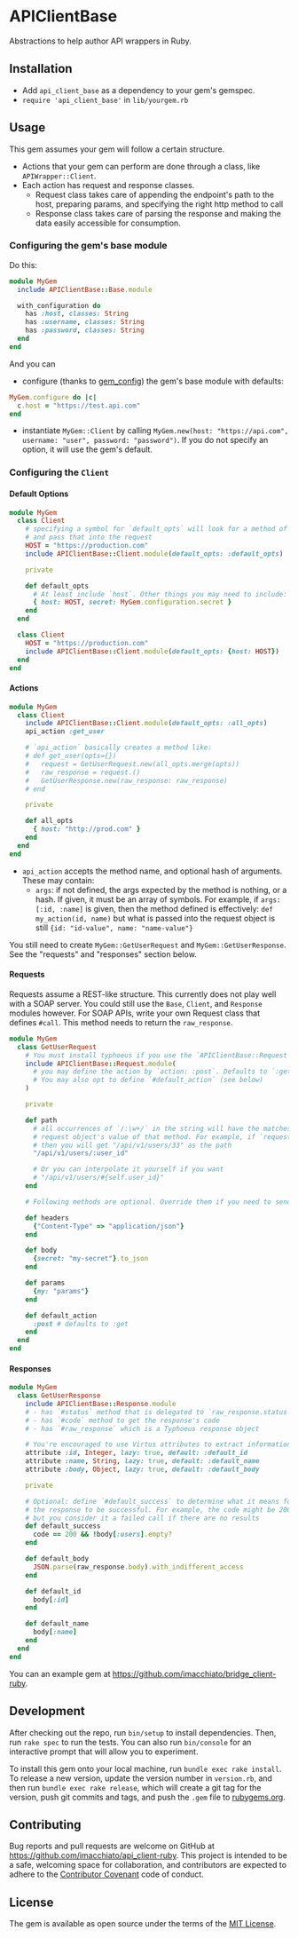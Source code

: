 # APIClientBase

Abstractions to help author API wrappers in Ruby.

## Installation

- Add `api_client_base` as a dependency to your gem's gemspec.
- `require 'api_client_base'` in `lib/yourgem.rb`

## Usage

This gem assumes your gem will follow a certain structure.

- Actions that your gem can perform are done through a class, like `APIWrapper::Client`.
- Each action has request and response classes.
  - Request class takes care of appending the endpoint's path to the host, preparing params, and specifying the right http method to call
  - Response class takes care of parsing the response and making the data easily accessible for consumption.

### Configuring the gem's base module

Do this:

```ruby
module MyGem
  include APIClientBase::Base.module

  with_configuration do
    has :host, classes: String
    has :username, classes: String
    has :password, classes: String
  end
end
```

And you can

- configure (thanks to [gem_config](https://github.com/krautcomputing/gem_config)) the gem's base module with defaults:

```ruby
MyGem.configure do |c|
  c.host = "https://test.api.com"
end
```

- instantiate `MyGem::Client` by calling `MyGem.new(host: "https://api.com", username: "user", password: "password")`. If you do not specify an option, it will use the gem's default.

### Configuring the `Client`

#### Default Options

```ruby
module MyGem
  class Client
    # specifying a symbol for `default_opts` will look for a method of that name
    # and pass that into the request
    HOST = "https://production.com"
    include APIClientBase::Client.module(default_opts: :default_opts)

    private

    def default_opts
      # At least include `host`. Other things you may need to include: `token`, `secret`
      { host: HOST, secret: MyGem.configuration.secret }
    end
  end

  class Client
    HOST = "https://production.com"
    include APIClientBase::Client.module(default_opts: {host: HOST})
  end
end
```

#### Actions

```ruby
module MyGem
  class Client
    include APIClientBase::Client.module(default_opts: :all_opts)
    api_action :get_user

    # `api_action` basically creates a method like:
    # def get_user(opts={})
    #   request = GetUserRequest.new(all_opts.merge(opts))
    #   raw_response = request.()
    #   GetUserResponse.new(raw_response: raw_response)
    # end

    private

    def all_opts
      { host: "http://prod.com" }
    end
  end
end
```

- `api_action` accepts the method name, and optional hash of arguments. These may contain:
  - `args`: if not defined, the args expected by the method is nothing, or a hash. If given, it must be an array of symbols. For example, if `args: [:id, :name]` is given, then the method defined is effectively: `def my_action(id, name)` but what is passed into the request object is still `{id: "id-value", name: "name-value"}`

You still need to create `MyGem::GetUserRequest` and `MyGem::GetUserResponse`. See the "requests" and "responses" section below.

#### Requests

Requests assume a REST-like structure. This currently does not play well with a SOAP server. You could still use the `Base`, `Client`, and `Response` modules however. For SOAP APIs, write your own Request class that defines `#call`. This method needs to return the `raw_response`.

```ruby
module MyGem
  class GetUserRequest
    # You must install typhoeus if you use the `APIClientBase::Request`. Add it to your gemfile.
    include APIClientBase::Request.module(
      # you may define the action by `action: :post`. Defaults to `:get`.
      # You may also opt to define `#default_action` (see below)
    )

    private

    def path
      # all occurrences of `/:\w+/` in the string will have the matches replaced with the
      # request object's value of that method. For example, if `request.user_id` is 33
      # then you will get "/api/v1/users/33" as the path
      "/api/v1/users/:user_id"

      # Or you can interpolate it yourself if you want
      # "/api/v1/users/#{self.user_id}"
    end

    # Following methods are optional. Override them if you need to send something specific

    def headers
      {"Content-Type" => "application/json"}
    end

    def body
      {secret: "my-secret"}.to_json
    end

    def params
      {my: "params"}
    end

    def default_action
      :post # defaults to :get
    end
  end
end
```

#### Responses

```ruby
module MyGem
  class GetUserResponse
    include APIClientBase::Response.module
    # - has `#status` method that is delegated to `raw_response.status`
    # - has `#code` method to get the response's code
    # - has `#raw_response` which is a Typhoeus response object

    # You're encouraged to use Virtus attributes to extract information cleanly
    attribute :id, Integer, lazy: true, default: :default_id
    attribute :name, String, lazy: true, default: :default_name
    attribute :body, Object, lazy: true, default: :default_body

    private

    # Optional: define `#default_success` to determine what it means for
    # the response to be successful. For example, the code might be 200
    # but you consider it a failed call if there are no results
    def default_success
      code == 200 && !body[:users].empty?
    end

    def default_body
      JSON.parse(raw_response.body).with_indifferent_access
    end

    def default_id
      body[:id]
    end

    def default_name
      body[:name]
    end
  end
end
```

You can an example gem at https://github.com/imacchiato/bridge_client-ruby.

## Development

After checking out the repo, run `bin/setup` to install dependencies. Then, run `rake spec` to run the tests. You can also run `bin/console` for an interactive prompt that will allow you to experiment.

To install this gem onto your local machine, run `bundle exec rake install`. To release a new version, update the version number in `version.rb`, and then run `bundle exec rake release`, which will create a git tag for the version, push git commits and tags, and push the `.gem` file to [rubygems.org](https://rubygems.org).

## Contributing

Bug reports and pull requests are welcome on GitHub at https://github.com/imacchiato/api_client-ruby. This project is intended to be a safe, welcoming space for collaboration, and contributors are expected to adhere to the [Contributor Covenant](http://contributor-covenant.org) code of conduct.

## License

The gem is available as open source under the terms of the [MIT License](http://opensource.org/licenses/MIT).
